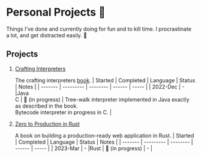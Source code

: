 # Personal Projects 🕺

Things I've done and currently doing for fun and to kill time. I procrastinate a lot, and get distracted easily. 🥱

## Projects

1. [Crafting Interpreters](https://github.com/pratheesh1/personal/tree/main/crafting_interpreters)

   The crafting interpreters [book](https://craftinginterpreters.com/).
   | Started | Completed | Language | Status | Notes |
   | ------- | --------- | -------- | ------ | ----- |
   | 2022-Dec | - |Java<br>C | 🚧 (in progress) | Tree-walk interpreter implemented in Java exactly as described in the book.<br>Bytecode interpreter in progress in C. |

2. [Zero to Production in Rust](https://www.zero2prod.com)

   A book on building a production-ready web application in Rust.
   | Started | Completed | Language | Status | Notes |
   | ------- | --------- | -------- | ------ | ----- |
   | 2023-Mar | - |Rust | 🚧 (in progress) | - |
